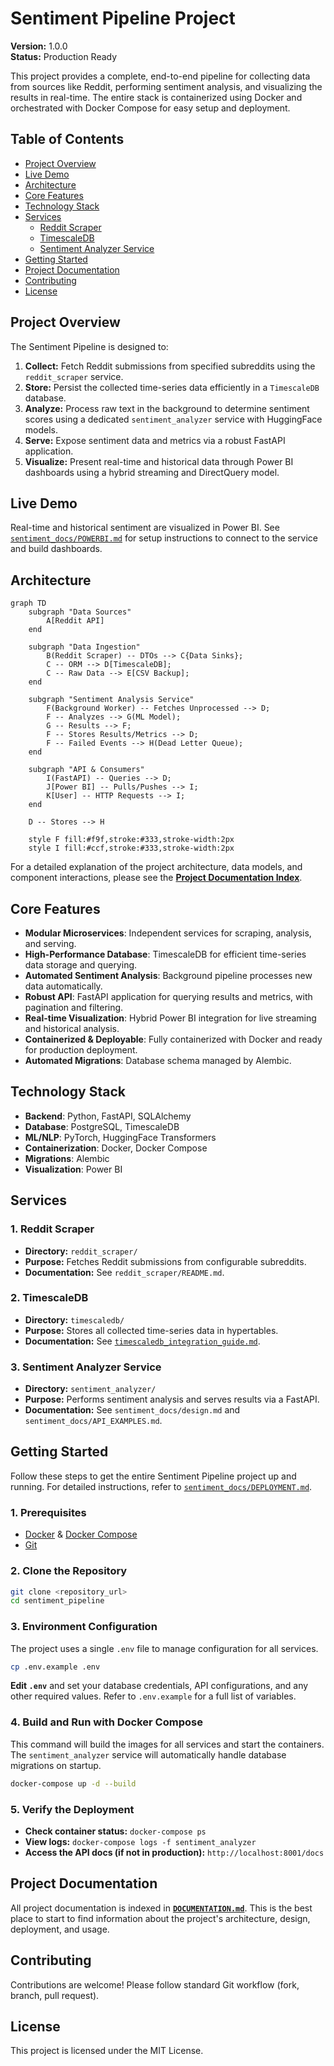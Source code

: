 # Sentiment Pipeline Project

**Version:** 1.0.0  
**Status:** Production Ready

This project provides a complete, end-to-end pipeline for collecting data from sources like Reddit, performing sentiment analysis, and visualizing the results in real-time. The entire stack is containerized using Docker and orchestrated with Docker Compose for easy setup and deployment.

## Table of Contents

- [Project Overview](#project-overview)
- [Live Demo](#live-demo)
- [Architecture](#architecture)
- [Core Features](#core-features)
- [Technology Stack](#technology-stack)
- [Services](#services)
  - [Reddit Scraper](#1-reddit-scraper)
  - [TimescaleDB](#2-timescaledb)
  - [Sentiment Analyzer Service](#3-sentiment-analyzer-service)
- [Getting Started](#getting-started)
- [Project Documentation](#project-documentation)
- [Contributing](#contributing)
- [License](#license)

## Project Overview

The Sentiment Pipeline is designed to:
1.  **Collect:** Fetch Reddit submissions from specified subreddits using the `reddit_scraper` service.
2.  **Store:** Persist the collected time-series data efficiently in a `TimescaleDB` database.
3.  **Analyze:** Process raw text in the background to determine sentiment scores using a dedicated `sentiment_analyzer` service with HuggingFace models.
4.  **Serve:** Expose sentiment data and metrics via a robust FastAPI application.
5.  **Visualize:** Present real-time and historical data through Power BI dashboards using a hybrid streaming and DirectQuery model.

## Live Demo

Real-time and historical sentiment are visualized in Power BI. See [`sentiment_docs/POWERBI.md`](sentiment_docs/POWERBI.md) for setup instructions to connect to the service and build dashboards.

## Architecture

```mermaid
graph TD
    subgraph "Data Sources"
        A[Reddit API]
    end

    subgraph "Data Ingestion"
        B(Reddit Scraper) -- DTOs --> C{Data Sinks};
        C -- ORM --> D[TimescaleDB];
        C -- Raw Data --> E[CSV Backup];
    end

    subgraph "Sentiment Analysis Service"
        F(Background Worker) -- Fetches Unprocessed --> D;
        F -- Analyzes --> G(ML Model);
        G -- Results --> F;
        F -- Stores Results/Metrics --> D;
        F -- Failed Events --> H(Dead Letter Queue);
    end

    subgraph "API & Consumers"
        I(FastAPI) -- Queries --> D;
        J[Power BI] -- Pulls/Pushes --> I;
        K[User] -- HTTP Requests --> I;
    end

    D -- Stores --> H

    style F fill:#f9f,stroke:#333,stroke-width:2px
    style I fill:#ccf,stroke:#333,stroke-width:2px
```

For a detailed explanation of the project architecture, data models, and component interactions, please see the **[Project Documentation Index](DOCUMENTATION.md)**.

## Core Features

- **Modular Microservices**: Independent services for scraping, analysis, and serving.
- **High-Performance Database**: TimescaleDB for efficient time-series data storage and querying.
- **Automated Sentiment Analysis**: Background pipeline processes new data automatically.
- **Robust API**: FastAPI application for querying results and metrics, with pagination and filtering.
- **Real-time Visualization**: Hybrid Power BI integration for live streaming and historical analysis.
- **Containerized & Deployable**: Fully containerized with Docker and ready for production deployment.
- **Automated Migrations**: Database schema managed by Alembic.

## Technology Stack

- **Backend**: Python, FastAPI, SQLAlchemy
- **Database**: PostgreSQL, TimescaleDB
- **ML/NLP**: PyTorch, HuggingFace Transformers
- **Containerization**: Docker, Docker Compose
- **Migrations**: Alembic
- **Visualization**: Power BI

## Services

### 1. Reddit Scraper
- **Directory:** `reddit_scraper/`
- **Purpose:** Fetches Reddit submissions from configurable subreddits.
- **Documentation:** See `reddit_scraper/README.md`.

### 2. TimescaleDB
- **Directory:** `timescaledb/`
- **Purpose:** Stores all collected time-series data in hypertables.
- **Documentation:** See [`timescaledb_integration_guide.md`](timescaledb_integration_guide.md).

### 3. Sentiment Analyzer Service
- **Directory:** `sentiment_analyzer/`
- **Purpose:** Performs sentiment analysis and serves results via a FastAPI.
- **Documentation:** See `sentiment_docs/design.md` and `sentiment_docs/API_EXAMPLES.md`.

## Getting Started

Follow these steps to get the entire Sentiment Pipeline project up and running. For detailed instructions, refer to [`sentiment_docs/DEPLOYMENT.md`](sentiment_docs/DEPLOYMENT.md).

### 1. Prerequisites
- [Docker](https://www.docker.com/get-started) & [Docker Compose](https://docs.docker.com/compose/install/)
- [Git](https://git-scm.com/)

### 2. Clone the Repository
```bash
git clone <repository_url>
cd sentiment_pipeline
```

### 3. Environment Configuration
The project uses a single `.env` file to manage configuration for all services.
```bash
cp .env.example .env
```
**Edit `.env`** and set your database credentials, API configurations, and any other required values. Refer to `.env.example` for a full list of variables.

### 4. Build and Run with Docker Compose
This command will build the images for all services and start the containers. The `sentiment_analyzer` service will automatically handle database migrations on startup.
```bash
docker-compose up -d --build
```

### 5. Verify the Deployment
- **Check container status:** `docker-compose ps`
- **View logs:** `docker-compose logs -f sentiment_analyzer`
- **Access the API docs (if not in production):** `http://localhost:8001/docs`

## Project Documentation

All project documentation is indexed in **[`DOCUMENTATION.md`](DOCUMENTATION.md)**. This is the best place to start to find information about the project's architecture, design, deployment, and usage.

## Contributing

Contributions are welcome! Please follow standard Git workflow (fork, branch, pull request).

## License

This project is licensed under the MIT License.
